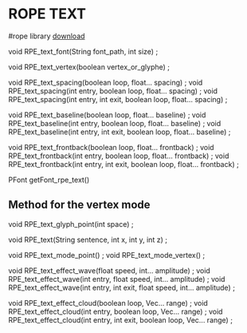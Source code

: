 # ROPE TEXT

#rope library
[download](https://github.com/StanLepunK/Rope/blob/master/build_rope/Rope.zip)


void RPE_text_font(String font_path, int size) ;

void RPE_text_vertex(boolean vertex_or_glyphe) ;

void RPE_text_spacing(boolean loop, float... spacing) ;
void RPE_text_spacing(int entry, boolean loop, float... spacing) ;
void RPE_text_spacing(int entry, int exit, boolean loop, float... spacing) ;

void RPE_text_baseline(boolean loop, float... baseline) ;
void RPE_text_baseline(int entry, boolean loop, float... baseline) ;
void RPE_text_baseline(int entry, int exit, boolean loop, float... baseline) ;

void RPE_text_frontback(boolean loop, float... frontback) ;
void RPE_text_frontback(int entry, boolean loop, float... frontback) ;
void RPE_text_frontback(int entry, int exit, boolean loop, float... frontback) ;


PFont getFont_rpe_text()



Method for the vertex mode
----------------------------
void RPE_text_glyph_point(int space) ;
  
void RPE_text(String sentence, int x, int y, int z) ;

void RPE_text_mode_point() ;
void RPE_text_mode_vertex() ;

void RPE_text_effect_wave(float speed, int... amplitude) ;
void RPE_text_effect_wave(int entry, float speed, int... amplitude) ;
void RPE_text_effect_wave(int entry, int exit, float speed, int... amplitude) ;

void RPE_text_effect_cloud(boolean loop, Vec... range) ;
void RPE_text_effect_cloud(int entry, boolean loop, Vec... range) ;
void RPE_text_effect_cloud(int entry, int exit, boolean loop, Vec... range) ;